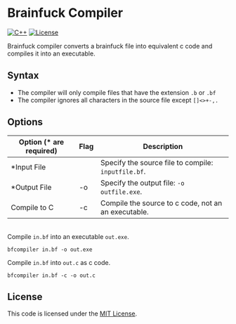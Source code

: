 Brainfuck Compiler
==================
[![C++](https://img.shields.io/static/v1?label=C%2B%2B&message=v17&color=purple&link=https://docs.microsoft.com/en-us/cpp/?view=msvc-160)](https://docs.microsoft.com/en-us/cpp/?view=msvc-160) [![License](https://img.shields.io/badge/license-MIT-blue.svg?label=License&link=https://mit-license.org/)](./LICENSE)

Brainfuck compiler converts a brainfuck file into equivalent c code and compiles it into an executable.

## Syntax

* The compiler will only compile files that have the extension `.b` or `.bf`
* The compiler ignores all characters in the source file except `[]<>+-,.`

## Options

| Option (* are required) | Flag | Description                                         |
| ----------------------- | ---- | --------------------------------------------------- |
| *Input File             |      | Specify the source file to compile: `inputfile.bf`. |
| *Output File            | -o   | Specify the output file: `-o outfile.exe`.          |
| Compile to C            | -c   | Compile the source to c code, not an an executable. |

\
Compile `in.bf` into an executable `out.exe`.
```
bfcompiler in.bf -o out.exe
```

Compile `in.bf` into `out.c` as c code.
```
bfcompiler in.bf -c -o out.c
```

## License
This code is licensed under the [MIT License](./LICENSE).
